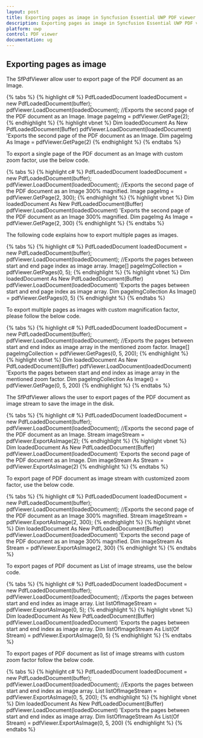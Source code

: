 ```yaml
---
layout: post
title: Exporting pages as image in Syncfusion Essential UWP PDF viewer.
description: Exporting pages as image in Syncfusion Essential UWP PDF viewer.
platform: uwp
control: PDF viewer
documentation: ug
---
```


## Exporting pages as image

The SfPdfViewer allow user to export page of the PDF document as an Image.

{% tabs %}
{% highlight c# %}
PdfLoadedDocument loadedDocument = new PdfLoadedDocument(buffer);
pdfViewer.LoadDocument(loadedDocument);
//Exports the second page of the PDF document as an Image.
Image pageImg = pdfViewer.GetPage(2);
{% endhighlight %}
{% highlight vbnet %}
Dim loadedDocument As New PdfLoadedDocument(Buffer)
pdfViewer.LoadDocument(loadedDocument)
'Exports the second page of the PDF document as an Image.
Dim pageImg As Image = pdfViewer.GetPage(2)
{% endhighlight %}
{% endtabs %}

To export a single page of the PDF document as an Image with custom zoom factor, use the below code.

{% tabs %}
{% highlight c# %}
PdfLoadedDocument loadedDocument = new PdfLoadedDocument(buffer);
pdfViewer.LoadDocument(loadedDocument);
//Exports the second page of the PDF document as an Image 300% magnified.
Image pageImg = pdfViewer.GetPage(2, 300);
{% endhighlight %}
{% highlight vbnet %}
Dim loadedDocument As New PdfLoadedDocument(Buffer)
pdfViewer.LoadDocument(loadedDocument)
'Exports the second page of the PDF document as an Image 300% magnified.
Dim pageImg As Image = pdfViewer.GetPage(2, 300)
{% endhighlight %}
{% endtabs %}

The following code explains how to export multiple pages as images.

{% tabs %}
{% highlight c# %}
PdfLoadedDocument loadedDocument = new PdfLoadedDocument(buffer);
pdfViewer.LoadDocument(loadedDocument);
//Exports the pages between start and end page index as image array.
Image[] pageImgCollection = pdfViewer.GetPages(0, 5);
{% endhighlight %}
{% highlight vbnet %}
Dim loadedDocument As New PdfLoadedDocument(Buffer)
pdfViewer.LoadDocument(loadedDocument)
'Exports the pages between start and end page index as image array.
Dim pageImgCollection As Image() = pdfViewer.GetPages(0, 5)
{% endhighlight %}
{% endtabs %}

To export multiple pages as images with custom magnification factor, please follow the below code.

{% tabs %}
{% highlight c# %}
PdfLoadedDocument loadedDocument = new PdfLoadedDocument(buffer);
pdfViewer.LoadDocument(loadedDocument);
//Exports the pages between start and end index as image array in the mentioned zoom factor.
Image[] pageImgCollection = pdfViewer.GetPages(0, 5, 200);
{% endhighlight %}
{% highlight vbnet %}
Dim loadedDocument As New PdfLoadedDocument(Buffer)
pdfViewer.LoadDocument(loadedDocument)
'Exports the pages between start and end index as image array in the mentioned zoom factor.
Dim pageImgCollection As Image() = pdfViewer.GetPage(0, 5, 200)
{% endhighlight %}
{% endtabs %}

The SfPdfViewer allows the user to export pages of the PDF document as image stream to save the image in the disk.

{% tabs %}
{% highlight c# %}
PdfLoadedDocument loadedDocument = new PdfLoadedDocument(buffer);
pdfViewer.LoadDocument(loadedDocument);
//Exports the second page of the PDF document as an Image.
Stream imageStream = pdfViewer.ExportAsImage(2);
{% endhighlight %}
{% highlight vbnet %}
Dim loadedDocument As New PdfLoadedDocument(Buffer)
pdfViewer.LoadDocument(loadedDocument)
'Exports the second page of the PDF document as an Image.
Dim imageStream As Stream = pdfViewer.ExportAsImage(2)
{% endhighlight %}
{% endtabs %}

To export page of PDF document as image stream with customized zoom factor, use the below code.

{% tabs %}
{% highlight c# %}
PdfLoadedDocument loadedDocument = new PdfLoadedDocument(buffer);
pdfViewer.LoadDocument(loadedDocument);
//Exports the second page of the PDF document as an Image 300% magnified.
Stream imageStream = pdfViewer.ExportAsImage(2, 300);
{% endhighlight %}
{% highlight vbnet %}
Dim loadedDocument As New PdfLoadedDocument(Buffer)
pdfViewer.LoadDocument(loadedDocument)
'Exports the second page of the PDF document as an Image 300% magnified.
Dim imageStream As Stream = pdfViewer.ExportAsImage(2, 300)
{% endhighlight %}
{% endtabs %}

To export pages of PDF document as List of image streams, use the below code.

{% tabs %}
{% highlight c# %}
PdfLoadedDocument loadedDocument = new PdfLoadedDocument(buffer);
pdfViewer.LoadDocument(loadedDocument);
//Exports the pages between start and end index as image array.
List<Stream> listOfImageStream = pdfViewer.ExportAsImage(0, 5);
{% endhighlight %}
{% highlight vbnet %}
Dim loadedDocument As New PdfLoadedDocument(Buffer)
pdfViewer.LoadDocument(loadedDocument)
'Exports the pages between start and end index as image array.
Dim listOfImageStream As List(Of Stream) = pdfViewer.ExportAsImage(0, 5)
{% endhighlight %}
{% endtabs %}

To export pages of PDF document as list of image streams with custom zoom factor follow the below code.

{% tabs %}
{% highlight c# %}
PdfLoadedDocument loadedDocument = new PdfLoadedDocument(buffer);
pdfViewer.LoadDocument(loadedDocument);
//Exports the pages between start and end index as image array. 
List<Stream> listOfImageStream = pdfViewer.ExportAsImage(0, 5, 200);
{% endhighlight %}
{% highlight vbnet %}
Dim loadedDocument As New PdfLoadedDocument(Buffer)
pdfViewer.LoadDocument(loadedDocument)
'Exports the pages between start and end index as image array.
Dim listOfImageStream As List(Of Stream) = pdfViewer.ExportAsImage(0, 5, 200)
{% endhighlight %}
{% endtabs %}
